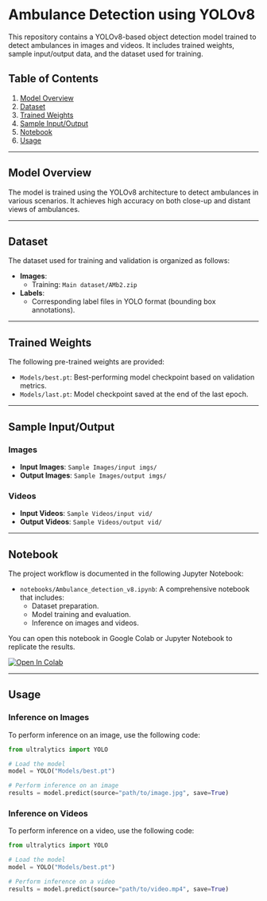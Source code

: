 # Ambulance Detection using YOLOv8

This repository contains a YOLOv8-based object detection model trained to detect ambulances in images and videos. It includes trained weights, sample input/output data, and the dataset used for training.

## Table of Contents
1. [Model Overview](#model-overview)
2. [Dataset](#dataset)
3. [Trained Weights](#trained-weights)
4. [Sample Input/Output](#sample-inputoutput)
5. [Notebook](#notebook)
6. [Usage](#usage)

---

## Model Overview
The model is trained using the YOLOv8 architecture to detect ambulances in various scenarios. It achieves high accuracy on both close-up and distant views of ambulances.

---

## Dataset
The dataset used for training and validation is organized as follows:
- **Images**:
  - Training: `Main dataset/AMb2.zip`
- **Labels**:
  - Corresponding label files in YOLO format (bounding box annotations).

---

## Trained Weights
The following pre-trained weights are provided:
- `Models/best.pt`: Best-performing model checkpoint based on validation metrics.
- `Models/last.pt`: Model checkpoint saved at the end of the last epoch.

---

## Sample Input/Output
### Images
- **Input Images**: `Sample Images/input imgs/`
- **Output Images**: `Sample Images/output imgs/`

### Videos
- **Input Videos**: `Sample Videos/input vid/`
- **Output Videos**: `Sample Videos/output vid/`

---

## Notebook
The project workflow is documented in the following Jupyter Notebook:
- `notebooks/Ambulance_detection_v8.ipynb`: A comprehensive notebook that includes:
  - Dataset preparation.
  - Model training and evaluation.
  - Inference on images and videos.

You can open this notebook in Google Colab or Jupyter Notebook to replicate the results.

[![Open In Colab](https://colab.research.google.com/assets/colab-badge.svg)](https://colab.research.google.com/github/Karthik-coder-003/Ambulance-Detection-YOLOv8/blob/main/notebooks/Ambulance_detection_v8.ipynb)

---

## Usage

### Inference on Images
To perform inference on an image, use the following code:

```python
from ultralytics import YOLO

# Load the model
model = YOLO("Models/best.pt")

# Perform inference on an image
results = model.predict(source="path/to/image.jpg", save=True)
```
### Inference on Videos 
To perform inference on a video, use the following code:

```python
from ultralytics import YOLO

# Load the model
model = YOLO("Models/best.pt")

# Perform inference on a video
results = model.predict(source="path/to/video.mp4", save=True)
